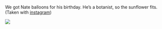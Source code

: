 We got Nate balloons for his birthday. He’s a botanist, so the sunflower
fits. (Taken with [instagram](http://instagr.am))

![](http://www.tumblr.com/photo/1280/jsorge/2176392678/1/tumblr_lda11bCToG1qzpdrh)
